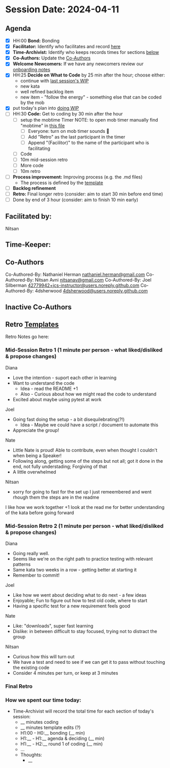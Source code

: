# Session Date: 2024-04-11

## Agenda

- [x] HH:00 **Bond:** Bonding
- [x] **Facilitator:** Identify who facilitates and record [here](#facilitated-by)
- [x] **Time-Archivist:** Identify who keeps records times for sections [below](#how-we-spent-our-time-today)
- [x] **Co-Authors:** Update the [Co-Authors](#co-authors) 
- [x] **Welcome Newcomers:** If we have any newcomers review our [onboarding notes](../docs/onboarding-notes.md)
- [x] HH:25 **Decide on What to Code** by 25 min after the hour; choose either:
    - continue with [last session's WIP](../docs/backlog.md#doing-wip)
    - new kata
    - well refined backlog item
    - new item - "follow the energy" - something else that can be coded by the mob
- [x] put today's plan into [doing WIP](../docs/backlog.md#doing-wip)
- [ ] HH:30 **Code:** Get to coding by 30 min after the hour 
  - [ ] setup the mobtime Timer
        NOTE: to open mob timer manually find "mobtime" in [this file](../.gitpod.yml)
    - [ ] Everyone: turn on mob timer sounds 📣
    - [ ] Add "Retro" as the last participant in the timer
    - [ ] Append "(Facilitor)" to the name of the participant who is facilitating
  - [ ] Code
  - [ ] 10m mid-session retro
  - [ ] More code
  - [ ] 10m retro
- [ ] **Process improvement:** Improving process (e.g. the .md files)
  - The process is defined by the [template](./session-notes-YYYY-MM-DD.md)
- [ ] **Backlog refinement**
- [ ] **Retro:** Final longer retro (consider: aim to start 30 min before end time)
- [ ] Done by end of 3 hour (consider: aim to finish 10 min early)

## Facilitated by:
Nitsan

## Time-Keeper:

## Co-Authors
Co-Authored-By: Nathaniel Herman <nathaniel.herman@gmail.com>
Co-Authored-By: Nitsan Avni <nitsanav@gmail.com>
Co-Authored-By: Joel Silberman <42779942+jcs-instructor@users.noreply.github.com>
Co-Authored-By: 4dsherwood <4dsherwood@users.noreply.github.com>

## Inactive Co-Authors

## Retro [Templates](../docs/retro-templates.md)

Retro Notes go here:

### Mid-Session Retro 1 (1 minute per person - what liked/disliked & propose changes)

Diana
- Love the intention - suport each other in learning
- Want to understand the code
  - Idea - read the README +1
  - Also - Curious about how we might read the code to understand
- Excited about maybe using pytest at work

Joel
- Going fast doing the setup - a bit disequilebrating(?!)
  - Idea - Maybe we could have a script / document to automate this
- Appreciate the group!

Nate
- Little Nate is proud! Able to contribute, even when thought I couldn't when being a Speaker!
- Following along, getting some of the steps but not all; got it done in the end, not fully understading; Forgiving of that
- A little overwhelmed

Nitsan
- sorry for going to fast for the set up
I just remeembered and went rhough them 
the steps are in the readme

I like how we work together
+1 look at the read me for better understanding of the kata before going forward


### Mid-Session Retro 2 (1 minute per person - what liked/disliked & propose changes)

Diana
- Going really well.
- Seems like we're on the right path to practice testing with relevant patterns
- Same kata two weeks in a row - getting better at starting it
- Remember to commit!

Joel
- Like how we went about deciding what to do next - a few ideas
- Enjoyable; Fun to figure out how to test old code, where to start
- Having a specific test for a new requirement feels good

Nate
- Like: "downloads", super fast learning
- Dislike: in between difficult to stay focused, trying not to distract the group

Nitsan
- Curious how this will turn out 
- We have a test and need to see if we can get it to pass without touching the existing code
- Consider 4 minutes per turn, or keep at 3 minutes

### Final Retro

### How we spent our time today:
- Time-Archivist will record the total time for each section of today's session:
  - __ minutes coding
  - __ minutes template edits (?)
  - H1:00 - H0:__ bonding            (__ min)
  - H1:__ - H1:__ agenda & deciding  (__ min)
  - H1:__ - H2:__ round 1 of coding  (__ min)
  - ...
  - Thoughts:
    - __
